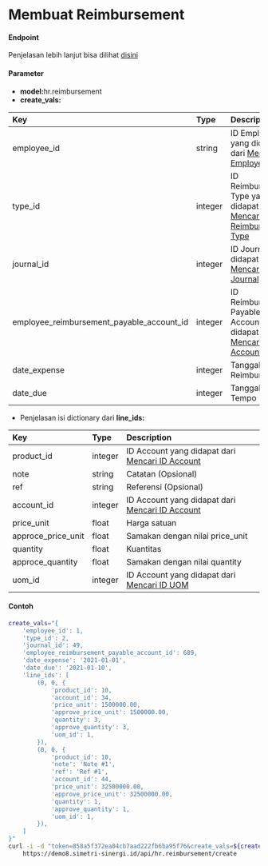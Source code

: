 # Membuat Reimbursement
#### Endpoint
Penjelasan lebih lanjut bisa dilihat [disini](../list_api/create_data.md)

#### Parameter
- <b>model:</b>hr.reimbursement</br>
- <b>create_vals:</b> </br>

| Key                                          | Type                     | Description                                                                                                   |
| :---                                         | :---                     | :---                                                                                                          |
| employee_id                                  | string                   | ID Employee yang didapat dari [Mencari ID Employee](../search_master/employee.md)                             |
| type_id                                      | integer                  | ID Reimbursement Type yang didapat dari [Mencari Reimbursement Type](../search_master/reimbursement_type.md)  |
| journal_id                                   | integer                  | ID Journal yang didapat dari [Mencari Journal](../search_master/journal.md)                                   |
| employee_reimbursement_payable_account_id    | integer                  | ID Reimbursement Payable Account yang didapat dari [Mencari ID Account](../search_master/account.md)          |
| date_expense                                 | integer                  | Tanggal Reimbursement                                                                                         |
| date_due                                     | integer                  | Tanggal Jatuh Tempo                                                                                           |

- Penjelasan isi dictionary dari <b>line_ids:</b> </br>

| Key                 | Type                           | Description                                                                    |
| :---                | :---                           | :---                                                                           |
| product_id          | integer                        | ID Account yang didapat dari [Mencari ID Account](../search_master/product.md) |
| note                | string                         | Catatan (Opsional)                                                             |
| ref                 | string                         | Referensi (Opsional)                                                           |
| account_id          | integer                        | ID Account yang didapat dari [Mencari ID Account](../search_master/account.md) |
| price_unit          | float                          | Harga satuan                                                                   |
| approce_price_unit  | float                          | Samakan dengan nilai price_unit                                                |
| quantity            | float                          | Kuantitas                                                                      |
| approce_quantity    | float                          | Samakan dengan nilai quantity                                                  |
| uom_id              | integer                        | ID Account yang didapat dari [Mencari ID UOM](../search_master/uom.md)         |

#### Contoh
```bash
create_vals="{
    'employee_id': 1,
    'type_id': 2,
    'journal_id': 49,
    'employee_reimbursement_payable_account_id': 689,
    'date_expense': '2021-01-01',
    'date_due': '2021-01-10',
    'line_ids': [
        (0, 0, {
            'product_id': 10,
            'account_id': 34,
            'price_unit': 1500000.00,
            'approve_price_unit': 1500000.00,
            'quantity': 3,
            'approve_quantity': 3,
            'uom_id': 1,
        }),
        (0, 0, {
            'product_id': 10,
            'note': 'Note #1',
            'ref': 'Ref #1',
            'account_id': 44,
            'price_unit': 32500000.00,
            'approve_price_unit': 32500000.00,
            'quantity': 1,
            'approve_quantity': 1,
            'uom_id': 1,
        }),
    ]
}"
curl -i -d "token=858a5f372ea04cb7aad222fb6ba95f76&create_vals=${create_vals}" \
    https://demo8.simetri-sinergi.id/api/hr.reimbursement/create
```
